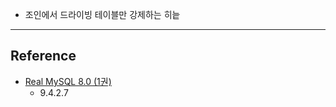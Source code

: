 - 조인에서 드라이빙 테이블만 강제하는 히늩

---
## Reference
 -  [Real MySQL 8.0 (1권)](https://product.kyobobook.co.kr/detail/S000001766482)
	- 9.4.2.7